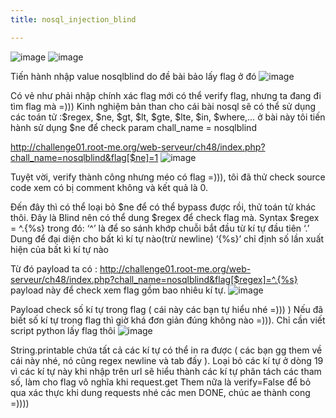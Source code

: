 ```yaml
---
title: nosql_injection_blind

---
```


 
 ![image](../1.1.png)
 ![image](../1.2.png)
 

Tiến hành nhập value nosqlblind do đề bài bảo lấy flag ở đó
![image](../1.3.png)

 
Có vẻ như phải nhập chính xác flag mới có thể verify flag, nhưng ta đang đi tìm flag mà =)))
Kinh nghiệm bản than cho cái bài nosql sẽ có thể sử dụng các toán tử :$regex, $ne, $gt, $lt, $gte, $lte, $in, $where,…
ở bài này tôi tiến hành sử dụng $ne để check param chall_name = nosqlblind

http://challenge01.root-me.org/web-serveur/ch48/index.php?chall_name=nosqlblind&flag[$ne]=1
![image](../1.4.png)
 
 
Tuyệt vời, verify thành công nhưng méo có flag =))), tôi đã thử check source code xem có bị comment không và kết quả là 0.

Đến đây thì có thể loại bỏ $ne để có thể bypass được rồi, thử toán tử khác thôi. 
Đây là Blind nên có thể dung $regex  để check flag mà.
Syntax $regex = ^.{%s}
trong đó:
 ‘^’ là để so sánh khớp chuỗi bắt đầu từ kí tự đầu tiên
‘.’ Dung để đại diện cho bất kì kí tự nào(trừ newline)
‘{%s}’ chỉ định số lần xuất hiện của bất kì kí tự nào

Từ đó payload ta có :
http://challenge01.root-me.org/web-serveur/ch48/index.php?chall_name=nosqlblind&flag[$regex]=^.{%s}
payload này để check xem flag gồm bao nhiêu kí tự.
![image](../1.5.png)

 
Payload check số kí tự trong flag ( cái này các bạn tự hiểu nhé =))) )
Nếu đã biết số kí tự trong flag thì giờ khá đơn giản đúng không nào =))). Chỉ cần viết script python lấy flag thôi
![image](../1.6.png)

 
String.printable chứa tất cả các kí tự có thể in ra được ( các bạn gg them về cái này nhé, nó cũng regex newline và tab đấy ).
Loại bỏ các kí tự ở dòng 19 vì các kí tự này khi nhập trên url sẽ hiểu thành các kí tự phân tách các tham số, làm cho flag vô nghĩa khi request.get 
Them nữa là verify=False để bỏ qua xác thực khi dung requests nhé các men
DONE, chúc ae thành cong =))))


